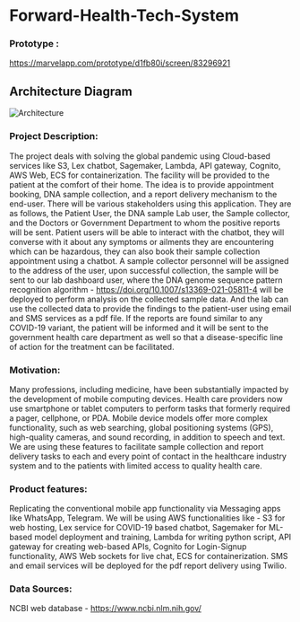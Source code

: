 # Forward-Health-Tech-System

### Prototype :
https://marvelapp.com/prototype/d1fb80i/screen/83296921

## Architecture Diagram
![Architecture](Architecture/Forward_Health_Tech_Systems-Architecture.png)

### Project Description: 
The project deals with solving the global pandemic using Cloud-based services like S3, Lex chatbot, Sagemaker, Lambda, API gateway, Cognito, AWS Web, ECS for containerization. The facility will be provided to the patient at the comfort of their home. The idea is to provide appointment booking, DNA sample collection, and a report delivery mechanism to the end-user. There will be various stakeholders using this application. They are as follows, the Patient User, the DNA sample Lab user, the Sample collector, and the Doctors or Government Department to whom the positive reports will be sent.
Patient users will be able to interact with the chatbot, they will converse with it about any symptoms or ailments they are encountering which can be hazardous, they can also book their sample collection appointment using a chatbot. A sample collector personnel will be assigned to the address of the user, upon successful collection, the sample will be sent to our lab dashboard user, where the DNA genome sequence pattern recognition algorithm - https://doi.org/10.1007/s13369-021-05811-4 will be deployed to perform analysis on the collected sample data. And the lab can use the collected data to provide the findings to the patient-user using email and SMS services as a pdf file. If the reports are found similar to any COVID-19 variant, the patient will be informed and it will be sent to the government health care department as well so that a disease-specific line of action for the treatment can be facilitated.


### Motivation: 
Many professions, including medicine, have been substantially impacted by the development of mobile computing devices. Health care providers now use smartphone or tablet computers to perform tasks that formerly required a pager, cellphone, or PDA. Mobile device models offer more complex functionality, such as web searching, global positioning systems (GPS), high-quality cameras, and sound recording, in addition to speech and text.
We are using these features to facilitate sample collection and report delivery tasks to each and every point of contact in the healthcare industry system and to the patients with limited access to quality health care.


### Product features:
Replicating the conventional mobile app functionality via Messaging apps like WhatsApp, Telegram.
We will be using AWS functionalities like - S3 for web hosting, Lex service for COVID-19 based chatbot, Sagemaker for ML-based model deployment and training, Lambda for writing python script, API gateway for creating web-based APIs, Cognito for Login-Signup functionality, AWS Web sockets for live chat, ECS for containerization.
SMS and email services will be deployed for the pdf report delivery using Twilio.

### Data Sources: 
NCBI web database - https://www.ncbi.nlm.nih.gov/ 

